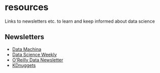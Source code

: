 # resources
Links to newsletters etc. to learn and keep informed about data science

## Newsletters
- [Data Machina](http://datamachina.com)
- [Data Science Weekly](http://datascienceweekly.org)
- [O'Reilly Data Newsletter](http://www.oreilly.com/data/newsletter.html)
- [KDnuggets](http://www.kdnuggets.com)
